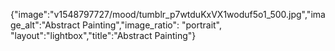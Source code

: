 {"image":"v1548797727/mood/tumblr_p7wtduKxVX1woduf5o1_500.jpg","image_alt":"Abstract Painting","image_ratio": "portrait", "layout":"lightbox","title":"Abstract Painting"}